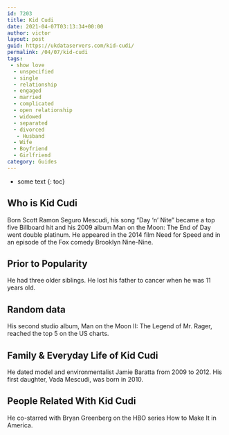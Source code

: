 ```yaml
---
id: 7203
title: Kid Cudi
date: 2021-04-07T03:13:34+00:00
author: victor
layout: post
guid: https://ukdataservers.com/kid-cudi/
permalink: /04/07/kid-cudi
tags:
 - show love
  - unspecified
  - single
  - relationship
  - engaged
  - married
  - complicated
  - open relationship
  - widowed
  - separated
  - divorced
   - Husband
  - Wife
  - Boyfriend
  - Girlfriend
category: Guides
---
```


* some text
{: toc}


## Who is Kid Cudi



Born Scott Ramon Seguro Mescudi, his song &#8220;Day &#8216;n&#8217; Nite&#8221; became a top five Billboard hit and his 2009 album Man on the Moon: The End of Day went double platinum. He appeared in the 2014 film Need for Speed and in an episode of the Fox comedy Brooklyn Nine-Nine. 

                
                
                
## Prior to Popularity



He had three older siblings. He lost his father to cancer when he was 11 years old. 

                
                
                
## Random data



His second studio album, Man on the Moon II: The Legend of Mr. Rager, reached the top 5 on the US charts. 

                
                
                
## Family & Everyday Life of Kid Cudi



He dated model and environmentalist Jamie Baratta from 2009 to 2012. His first daughter, Vada Mescudi, was born in 2010. 

                
                
                
## People Related With Kid Cudi



He co-starred with Bryan Greenberg on the HBO series How to Make It in America. 

                
              
            
          
          
          